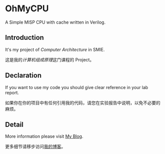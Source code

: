 # OhMyCPU

A Simple MISP CPU with cache written in Verilog.

## Introduction

It's my project of *Computer Architecture* in SMIE.

这是我的*计算机组成原理*这门课程的 Project。

## Declaration

If you want to use my code you should give clear reference in your lab report.

如果你在你的项目中有任何引用我的代码，请您在实验报告中说明，以免不必要的麻烦。

## Detail

More information please visit [My Blog](https://t.32ph.com/five-stage-misp-cpu-verilog-design-with-hazard-handle/).

更多细节请移步访问[我的博客](https://t.32ph.com/five-stage-misp-cpu-verilog-design-with-hazard-handle/)。
